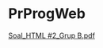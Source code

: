 # PrProgWeb
[Soal_HTML #2_Grup B.pdf](https://github.com/user-attachments/files/18840850/Soal_HTML.2_Grup.B.pdf)
